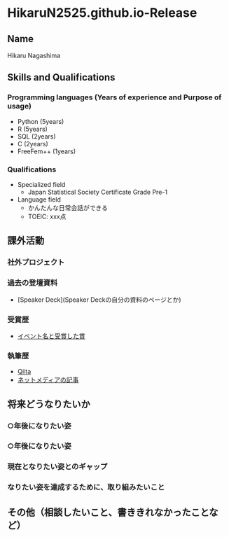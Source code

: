 # HikaruN2525.github.io-Release

## Name
Hikaru Nagashima

## Skills and Qualifications
### Programming languages (Years of experience and Purpose of usage)
- Python (5years)
- R (5years)
- SQL (2years)
- C (2years)
- FreeFem++ (1years)

### Qualifications
- Specialized field
  - Japan Statistical Society Certificate Grade Pre-1
- Language field
  - かんたんな日常会話ができる
  - TOEIC: xxx点

## 課外活動

### 社外プロジェクト

### 過去の登壇資料
- [Speaker Deck](Speaker Deckの自分の資料のページとか)

### 受賞歴
- [イベント名と受賞した賞](イベントのランディングページのリンクや、結果がわかる記事など)

### 執筆歴
- [Qiita](Qiitaの自分のプロフィールのリンクとか)
- [ネットメディアの記事](記事のリンクとか)

## 将来どうなりたいか
### ○年後になりたい姿
### ○年後になりたい姿

### 現在となりたい姿とのギャップ
### なりたい姿を達成するために、取り組みたいこと

## その他（相談したいこと、書ききれなかったことなど）

